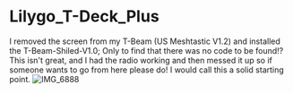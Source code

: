 # Lilygo_T-Deck_Plus
I removed the screen from my T-Beam (US Meshtastic V1.2) and installed the T-Beam-Shiled-V1.0; Only to find that there was no code to be found!?  This isn't great, and I had the radio working and then messed it up so if someone wants to go from here please do!  I would call this a solid starting point.
![IMG_6888](https://github.com/user-attachments/assets/9c891654-5d1a-4368-9581-9895020aae18)
